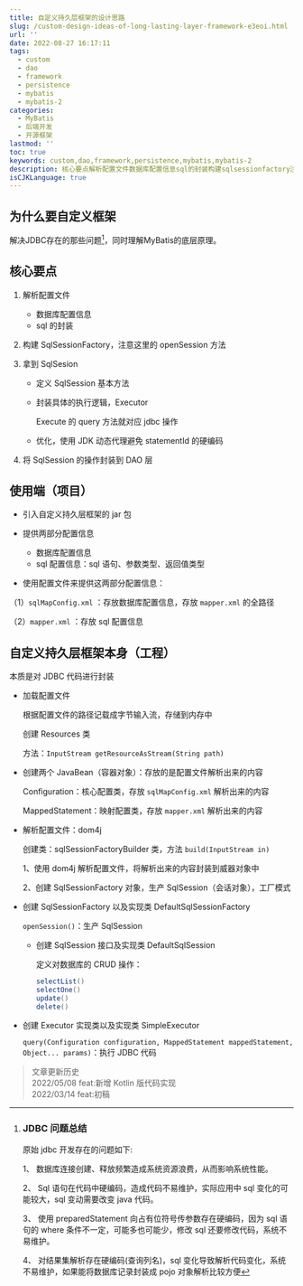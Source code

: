 ```yaml
---
title: 自定义持久层框架的设计思路
slug: /custom-design-ideas-of-long-lasting-layer-framework-e3eoi.html
url: ''
date: 2022-08-27 16:17:11
tags:
  - custom
  - dao
  - framework
  - persistence
  - mybatis
  - mybatis-2
categories:
  - MyBatis
  - 后端开发
  - 开源框架
lastmod: ''
toc: true
keywords: custom,dao,framework,persistence,mybatis,mybatis-2
description: 核心要点解析配置文件数据库配置信息sql的封装构建sqlsessionfactory注意这里的opensession方法拿到sqlsesion定义sqlsession基本方法封装具体的执行逻辑executorexecute的query方法就对应jdbc操作优化使用jdk动态代理避免statementid的硬编码将sqlsession的操作封装到dao层使用端（项目）引入自定义持久层框架的jar包提供两部分配置信息数据库配置信息sql配置信息_sql语句参数类型返回值类型使用配置文件来提供这两部分配置信息_
isCJKLanguage: true
---
```

## 为什么要自定义框架

解决JDBC存在的那些问题[^1]，同时理解MyBatis的底层原理。

## 核心要点

1. 解析配置文件

   * 数据库配置信息
   * sql 的封装
2. 构建 SqlSessionFactory，注意这里的 openSession 方法
3. 拿到 SqlSesion

   * 定义 SqlSession 基本方法
   * 封装具体的执行逻辑，Executor

     Execute 的 query 方法就对应 jdbc 操作
   * 优化，使用 JDK 动态代理避免 statementId 的硬编码
4. 将 SqlSession 的操作封装到 DAO 层

## 使用端（项目）

* 引入自定义持久层框架的 jar 包
* 提供两部分配置信息

  * 数据库配置信息
  * sql 配置信息：sql 语句、参数类型、返回值类型
* 使用配置文件来提供这两部分配置信息：

（1）`sqlMapConfig.xml` ：存放数据库配置信息，存放 `mapper.xml` 的全路径

（2）`mapper.xml`  ：存放 sql 配置信息

## 自定义持久层框架本身（工程）

本质是对 JDBC 代码进行封装

* 加载配置文件

  根据配置文件的路径记载成字节输入流，存储到内存中

  创建 Resources 类

  方法：`InputStream getResourceAsStream(String path)`
* 创建两个 JavaBean（容器对象）：存放的是配置文件解析出来的内容

  Configuration：核心配置类，存放 `sqlMapConfig.xml` 解析出来的内容

  MappedStatement：映射配置类，存放 `mapper.xml` 解析出来的内容
* 解析配置文件：dom4j

  创建类：sqlSessionFactoryBuilder 类，方法 `build(InputStream in)`

  1、使用 dom4j 解析配置文件，将解析出来的内容封装到威器对象中

  2、创建 SqlSessionFactory 对象，生产 SqlSession（会话对象），工厂模式
* 创建 SqlSessionFactory 以及实现类 DefaultSqlSessionFactory

  `openSession()`：生产 SqlSession

  * 创建 SqlSession 接口及实现类 DefaultSqlSession

    定义对数据库的 CRUD 操作：

    ```java
    selectList()
    selectOne()
    update()
    delete()
    ```
* 创建 Executor 实现类以及实现类 SimpleExecutor

  `query(Configuration configuration, MappedStatement mappedStatement, Object... params)`：执行 JDBC 代码


> 文章更新历史  
> 2022/05/08 feat:新增 Kotlin 版代码实现  
> 2022/03/14 feat:初稿
>

[^1]: ### JDBC 问题总结

    原始 jdbc 开发存在的问题如下:

    1、 数据库连接创建、释放频繁造成系统资源浪费，从而影响系统性能。

    2、 Sql 语句在代码中硬编码，造成代码不易维护，实际应用中 sql 变化的可能较大，sql 变动需要改变 java 代码。

    3、 使用 preparedStatement 向占有位符号传参数存在硬编码，因为 sql 语句的 where 条件不一定，可能多也可能少，修改 sql 还要修改代码，系统不易维护。

    4、 对结果集解析存在硬编码(查询列名)，sql 变化导致解析代码变化，系统不易维护，如果能将数据库记录封装成 pojo 对象解析比较方便